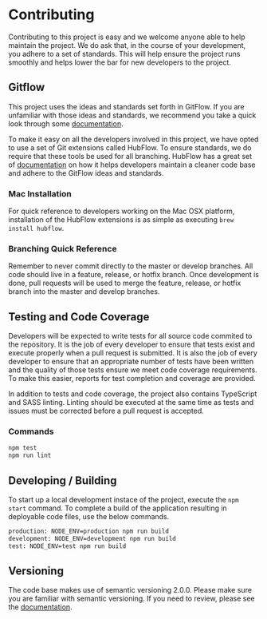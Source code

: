 # Contributing

Contributing to this project is easy and we welcome anyone able to help maintain the project. We do ask that, in the course of your development, you adhere to a set of standards. This will help ensure the project runs smoothly and helps lower the bar for new developers to the project.

## Gitflow

This project uses the ideas and standards set forth in GitFlow. If you are unfamiliar with those ideas and standards, we recommend you take a quick look through some [documentation](https://www.atlassian.com/git/tutorials/comparing-workflows/gitflow-workflow).

To make it easy on all the developers involved in this project, we have opted to use a set of Git extensions called HubFlow. To ensure standards, we do require that these tools be used for all branching. HubFlow has a great set of [documentation](https://datasift.github.io/gitflow/IntroducingGitFlow.html) on how it helps developers maintain a cleaner code base and adhere to the GitFlow ideas and standards.

### Mac Installation

For quick reference to developers working on the Mac OSX platform, installation of the HubFlow extensions is as simple as executing `brew install hubflow`.

### Branching Quick Reference

Remember to never commit directly to the master or develop branches. All code should live in a feature, release, or hotfix branch. Once development is done, pull requests will be used to merge the feature, release, or hotfix branch into the master and develop branches.

## Testing and Code Coverage

Developers will be expected to write tests for all source code commited to the repository. It is the job of every developer to ensure that tests exist and execute properly when a pull request is submitted. It is also the job of every developer to ensure that an appropriate number of tests have been written and the quality of those tests ensure we meet code coverage requirements. To make this easier, reports for test completion and coverage are provided.

In addition to tests and code coverage, the project also contains TypeScript and SASS linting. Linting should be executed at the same time as tests and issues must be corrected before a pull request is accepted.

### Commands

```bash
npm test
npm run lint
```

## Developing / Building

To start up a local development instace of the project, execute the ```npm start``` command. To complete a build of the application resulting in deployable code files, use the below commands.

```bash
production: NODE_ENV=production npm run build
development: NODE_ENV=development npm run build
test: NODE_ENV=test npm run build
```

## Versioning

The code base makes use of semantic versioning 2.0.0. Please make sure you are familiar with semantic versioning. If you need to review, please see the [documentation](http://semver.org/).
